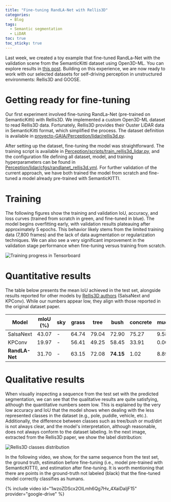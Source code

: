 ```yaml
---
title: "Fine-tuning RandLA-Net with Rellis3D"
categories:
  - Blog
tags:
  - Semantic segmentation
  - LiDAR
toc: true
toc_sticky: true
---
```

Last week, we created a toy example that fine-tuned RandLa-Net with the validation scene from the SemanticKitti dataset using Open3D-ML. You can explore results in [this post](https://roboticslaburjc.github.io/2024-phd-david-pascual/blog/intro-to-lidar-semantic-segmentation/). Building on this experience, we are now ready to work with our selected datasets for self-driving perception in unstructured environments: Rellis3D and GOOSE.

# Getting ready for fine-tuning

Our first experiment involved fine-tuning RandLa-Net (pre-trained on SemanticKitti) with Rellis3D. We implemented a custom Open3D-ML dataset to read Rellis3D data. Fortunately, Rellis3D provides their Ouster LiDAR data in SemanticKitti format, which simplified the process. The dataset definition is available in [proyecto-GAIA/Perception/lidar/rellis3d.py](https://github.com/RoboticsLabURJC/proyecto-GAIA/blob/main/Perception/lidar/rellis3d.py).

After setting up the dataset, fine-tuning the model was straightforward. The training script is available in [Perception/scripts/train_rellis3d_lidar.py](https://github.com/RoboticsLabURJC/proyecto-GAIA/blob/main/Perception/scripts/train_rellis3d_lidar.py), and the configuration file defining all dataset, model, and training hyperparameters can be found in [Perception/lidar/cfgs/randlanet_rellis3d.yml](https://github.com/RoboticsLabURJC/proyecto-GAIA/blob/main/Perception/lidar/cfgs/randlanet_rellis3d.yml). For further validation of the current approach, we have both trained the model from scratch and fine-tuned a model already pre-trained with SemanticKITTI.

# Training
The following figures show the training and validation IoU, accuracy, and loss curves (trained from scratch in green, and fine-tuned in blue). The model begins overfitting early, with validation results plateauing after approximately 5 epochs. This behavior likely stems from the limited training data (7,800 frames) and the lack of data augmentation or regularization techniques. We can also see a very significant improvement in the validation stage performance when fine-tuning versus training from scratch.

<img src="{{ site.url }}{{ site.baseurl }}/assets/images/randlanet_rellis3d_training.png" alt="Training progress in Tensorboard">

# Quantitative results
The table below presents the mean IoU achieved in the test set, alongside results reported for other models by [Rellis3D authors](https://arxiv.org/abs/2011.12954) (SalsaNext and KPConv). While our numbers appear low, they align with those reported in the original dataset paper.

| Model | mIoU (%) | sky | grass | tree | bush | concrete | mud | person | puddle | rubble | barrier | log | fence | vehicle | object | pole | water | asphalt | building |
| --- | --- | --- | --- | --- | --- | --- | --- | --- | --- | --- | --- | --- | --- | --- | --- | --- | --- | --- | --- |
| SalsaNext | 43.07 | - | 64.74 | 79.04 | 72.90 | 75.27 | 9.58 | 83.17 | 23.20 | 5.01 | 75.89 | 18.76 | 16.13 | 23.12 | - | 56.26 | 0.00 | - | - |
| KPConv | 19.97 | - | 56.41 | 49.25 | 58.45 | 33.91 | 0.00 | 81.20 | 0.00 | 0.00 | 0.00 | 0.00 | 0.40 | 0.00 | - | 0.00 | 0.00 | - | - |
| **RandLA-Net** | 31.70 | - | 63.15 | 72.08 | **74.15** | 1.02 | 8.89 | **83.65** | 0.38 | **25.22** | 0.02 | 0.00 | **54.52** | 10.98 | - | 0.04 | 0.00 | - | - |


# Qualitative results
When visually inspecting a sequence from the test set with the predicted segmentation, we can see that the qualitative results are quite satisfying, although the quantitative numbers seem low. This is explained by the very low accuracy and IoU that the model shows when dealing with the less represented classes in the dataset (e.g., pole, puddle, vehicle, etc.). Additionally, the difference between classes such as tree/bush or mud/dirt is not always clear, and the model's interpretation, although reasonable, does not always conform to the dataset labeling. In the next image, extracted from the Rellis3D paper, we show the label distribution:

<img src="{{ site.url }}{{ site.baseurl }}/assets/images/rellis3d_classes.png" alt="Rellis3D classes distribution">

In the following video, we show, for the same sequence from the test set, the ground truth, estimation before fine-tuning (i.e., model pre-trained with SemanticKITTI), and estimation after fine-tuning. It is worth mentioning that there are points in the ground-truth not labeled (black) that the fine-tuned model correctly classifies as humans.

{% include video id="1wzoZDScx2OILmh6Qg7Hv_4XaiDaIjF15" provider="google-drive" %}